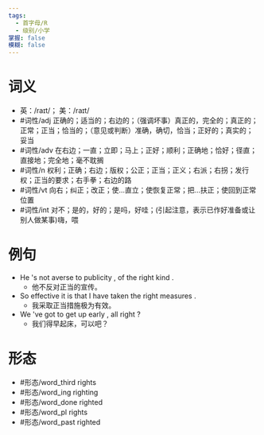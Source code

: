 ```yaml
---
tags:
  - 首字母/R
  - 级别/小学
掌握: false
模糊: false
---
```

# 词义
- 英：/raɪt/； 美：/raɪt/
- #词性/adj  正确的；适当的；右边的；（强调坏事）真正的，完全的；真正的；正常；正当；恰当的；（意见或判断）准确，确切，恰当；正好的；真实的；妥当
- #词性/adv  在右边；一直；立即；马上；正好；顺利；正确地；恰好；径直；直接地；完全地；毫不耽搁
- #词性/n  权利；正确；右边；版权；公正；正当；正义；右派；右拐；发行权；正当的要求；右手拳；右边的路
- #词性/vt  向右；纠正；改正；使…直立；使恢复正常；把…扶正；使回到正常位置
- #词性/int  对不；是的，好的；是吗，好哇；(引起注意，表示已作好准备或让别人做某事)嗨，喂
# 例句
- He 's not averse to publicity , of the right kind .
	- 他不反对正当的宣传。
- So effective it is that I have taken the right measures .
	- 我采取正当措施极为有效。
- We 've got to get up early , all right ?
	- 我们得早起床，可以吧？
# 形态
- #形态/word_third rights
- #形态/word_ing righting
- #形态/word_done righted
- #形态/word_pl rights
- #形态/word_past righted
